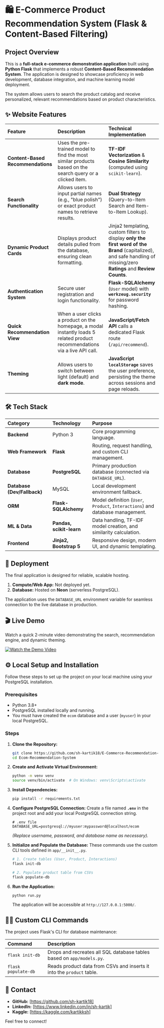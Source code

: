 # 🛍️ E-Commerce Product Recommendation System (Flask & Content-Based Filtering)

## Project Overview

This is a **full-stack e-commerce demonstration application** built using **Python Flask** that implements a robust **Content-Based Recommendation System**. The application is designed to showcase proficiency in web development, database integration, and machine learning model deployment.

The system allows users to search the product catalog and receive personalized, relevant recommendations based on product characteristics.

## ✨ Website Features

| Feature | Description | Technical Implementation |
| :--- | :--- | :--- |
| **Content-Based Recommendations** | Uses the pre-trained model to find the most similar products based on the search query or a clicked item. | **TF-IDF Vectorization** & **Cosine Similarity** (computed using `scikit-learn`). |
| **Search Functionality** | Allows users to input partial names (e.g., "blue polish") or exact product names to retrieve results. | **Dual Strategy** (Query-to-Item Search and Item-to-Item Lookup). |
| **Dynamic Product Cards** | Displays product details pulled from the database, ensuring clean formatting. | Jinja2 templating, custom filters to display **only the first word of the Brand** (capitalized), and safe handling of missing/zero **Ratings** and **Review Counts**. |
| **Authentication System** | Secure user registration and login functionality. | **Flask-SQLAlchemy** (`User` model) with **`werkzeug.security`** for password hashing. |
| **Quick Recommendation View** | When a user clicks a product on the homepage, a modal instantly loads 5 related product recommendations via a live API call. | **JavaScript/Fetch API** calls a dedicated Flask route (`/api/recommend`). |
| **Theming** | Allows users to switch between light (default) and **dark mode**. | **JavaScript `localStorage`** saves the user preference, persisting the theme across sessions and page reloads. |

## 🛠️ Tech Stack

| Category | Technology | Purpose |
| :--- | :--- | :--- |
| **Backend** | Python 3 | Core programming language. |
| **Web Framework** | **Flask** | Routing, request handling, and custom CLI management. |
| **Database** | **PostgreSQL** | Primary production database (connected via `DATABASE_URL`). |
| **Database (Dev/Fallback)** | MySQL | Local development environment fallback. |
| **ORM** | **Flask-SQLAlchemy** | Model definition (`User`, `Product`, `Interactions`) and database management. |
| **ML & Data** | **Pandas, scikit-learn** | Data handling, TF-IDF model creation, and similarity calculation. |
| **Frontend** | **Jinja2, Bootstrap 5** | Responsive design, modern UI, and dynamic templating. |

## 🚀 Deployment

The final application is designed for reliable, scalable hosting.

1.  **Compute/Web App:** Not deployed yet.
2.  **Database:** Hosted on **Neon** (serverless PostgreSQL).

The application uses the `DATABASE_URL` environment variable for seamless connection to the live database in production.

## 🎬 Live Demo

Watch a quick 2-minute video demonstrating the search, recommendation engine, and dynamic theming.

[![Watch the Demo Video](https://img.youtube.com/vi/HWaRKIvUmsQ/0.jpg)](https://youtu.be/HWaRKIvUmsQ)

## ⚙️ Local Setup and Installation

Follow these steps to set up the project on your local machine using your PostgreSQL installation.

### Prerequisites

* Python 3.8+
* PostgreSQL installed locally and running.
* You must have created the `ecom` database and a user (`myuser`) in your local PostgreSQL.

### Steps

1.  **Clone the Repository:**
    ```bash
    git clone https://github.com/sh-kartik18/E-Commerce-Recommendation-System
    cd Ecom-Recommendation-System
    ```

2.  **Create and Activate Virtual Environment:**
    ```bash
    python -m venv venv
    source venv/bin/activate  # On Windows: venv\Scripts\activate
    ```

3.  **Install Dependencies:**
    ```bash
    pip install -r requirements.txt
    ```

4.  **Configure PostgreSQL Connection:**
    Create a file named **`.env`** in the project root and add your local PostgreSQL connection string.

    ```dotenv
    # .env file
    DATABASE_URL=postgresql://myuser:mypassword@localhost/ecom
    ```
    *(Replace username, password, and database name as necessary).*

5.  **Initialize and Populate the Database:**
    These commands use the custom CLI tools defined in `app/__init__.py`.

    ```bash
    # 1. Create tables (User, Product, Interactions)
    flask init-db

    # 2. Populate product table from CSVs
    flask populate-db
    ```

6.  **Run the Application:**
    ```bash
    python run.py
    ```
    The application will be accessible at `http://127.0.0.1:5000/`.

## 🧑‍💻 Custom CLI Commands

The project uses Flask's CLI for database maintenance:

| Command | Description |
| :--- | :--- |
| `flask init-db` | Drops and recreates all SQL database tables based on `app/models.py`. |
| `flask populate-db` | Reads product data from CSVs and inserts it into the `product` table. |

## 🔗 Contact

* **GitHub:** [https://github.com/sh-kartik18]
* **LinkedIn:** [https://www.linkedin.com/in/sh-kartik]
* **Kaggle:** [https://kaggle.com/kartikksh]

Feel free to connect!

